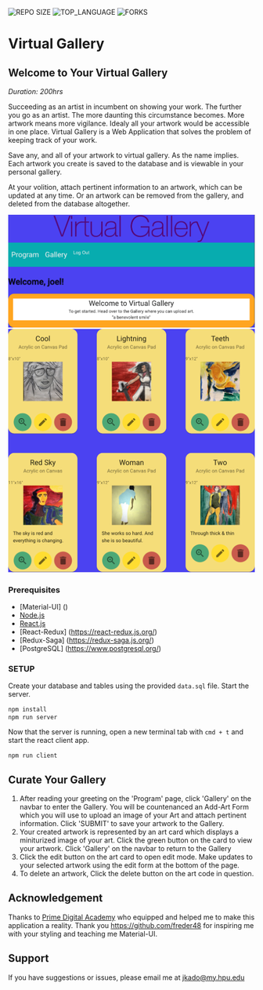 ![REPO SIZE](https://img.shields.io/github/repo-size/JoeleenKado/virtual-gallery.svg?style=flat-square)
![TOP_LANGUAGE](https://img.shields.io/github/languages/top/JoeleenKado/virtual-gallery.svg?style=flat-square)
![FORKS](https://img.shields.io/github/forks/JoeleenKado/virtual-gallery.svg?style=social)

# Virtual Gallery

## Welcome to Your Virtual Gallery

_Duration: 200hrs_

Succeeding as an artist in incumbent on showing your work. The further you go as an artist. The more daunting this circumstance becomes. More artwork means more vigilance. Idealy all your artwork would be accessible in one place. Virtual Gallery is a Web Application that solves the problem of keeping track of your work. 

Save any, and all of your artwork to virtual gallery. As the name implies. Each artwork you create is saved to the database and is viewable in your personal gallery.

At your volition, attach pertinent information to an artwork, which can be updated at any time. Or an artwork can be removed from the gallery, and deleted from the database altogether.


![intro](public/images/screenShots/landingPage.png)
![intro](public/images/screenShots/gallery.png)


### Prerequisites

- [Material-UI] ()
- [Node.js](https://nodejs.org/en/)
- [React.js](https://reactjs.org/)
- [React-Redux] (https://react-redux.js.org/)
- [Redux-Saga] (https://redux-saga.js.org/)
- [PostgreSQL] (https://www.postgresql.org/)

### SETUP

Create your database and tables using the provided `data.sql` file. Start the server.

```
npm install
npm run server
```

Now that the server is running, open a new terminal tab with `cmd + t` and start the react client app.

```
npm run client
```

## Curate Your Gallery

1. After reading your greeting on the 'Program' page, click 'Gallery' on the navbar to enter the Gallery. You will be countenanced an Add-Art Form which you will use to upload an image of your Art and attach pertinent information. Click 'SUBMIT' to save your artwork to the Gallery. 
2. Your created artwork is represented by an art card which displays a miniturized image of your art. Click the green button on the card to view your artwork. Click 'Gallery' on the navbar to return to the Gallery
3. Click the edit button on the art card to open edit mode. Make updates to your selected artwork using the edit form at the bottom of the page.
4. To delete an artwork, Click the delete button on the art code in question.

## Acknowledgement
Thanks to [Prime Digital Academy](www.primeacademy.io) who equipped and helped me to make this application a reality. Thank you https://github.com/freder48 for inspiring me with your styling and teaching me Material-UI.
## Support
If you have suggestions or issues, please email me at [jkado@my.hpu.edu](www.google.com)
